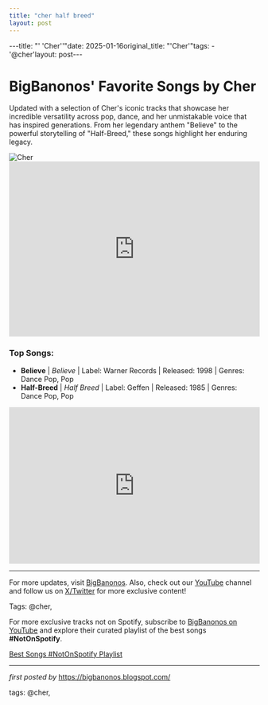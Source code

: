 ```yaml
---
title: "cher half breed"
layout: post
---
```

---title: "' 'Cher''"date: 2025-01-16original_title: "'Cher'"tags:  - '@cher'layout: post---<!-- Title of the Post --><h1>BigBanonos' Favorite Songs by Cher</h1> <!-- Introductory Text --><p>Updated with a selection of Cher's iconic tracks that showcase her incredible versatility across pop, dance, and her unmistakable voice that has inspired generations. From her legendary anthem "Believe" to the powerful storytelling of "Half-Breed," these songs highlight her enduring legacy.</p> <!-- Featured Image --><div> <img src="https://i.scdn.co/image/ab67616d0000b27351160dc962f315ca0106ceeb" alt="Cher"></div> <!-- Spotify Playlist Embed --><div> <iframe src="https://open.spotify.com/embed/playlist/5UbeJZvv20zCC4aCIFZwZq?utm_source=generator" width="100%" height="352" frameBorder="0" allowfullscreen="" allow="autoplay; clipboard-write; encrypted-media; fullscreen; picture-in-picture" loading="lazy"></iframe></div> <!-- Song Information --><h3>Top Songs:</h3><ul> <li><strong>Believe</strong> | <em>Believe</em> | Label: Warner Records | Released: 1998 | Genres: Dance Pop, Pop</li> <li><strong>Half-Breed</strong> | <em>Half Breed</em> | Label: Geffen | Released: 1985 | Genres: Dance Pop, Pop</li></ul> <!-- YouTube Embed --><div> <iframe allowfullscreen="" frameborder="0" height="315" src="https://www.youtube.com/embed/zt9XDdzzp2k?list=PLtuNtuTatqI27rEpl6sppn5M8ja8x3-Rz" width="100%"></iframe></div> <!-- Footer Links --><hr /><p>For more updates, visit <a href="https://bigbanonos.blogspot.com/" target="_blank">BigBanonos</a>. Also, check out our <a href="https://www.youtube.com/@BigBanonos" target="_blank">YouTube</a> channel and follow us on <a href="https://x.com/bigbanonos" target="_blank">X/Twitter</a> for more exclusive content!</p> <!-- Tags --><p>Tags: @cher,</p><!--Subscribe and Playlist Links--><div>    <p>For more exclusive tracks not on Spotify, subscribe to <a href="https://www.youtube.com/@BigBanonos" target="_blank">BigBanonos on YouTube</a> and explore their curated playlist of the best songs <strong>#NotOnSpotify</strong>.</p>    <p><a href="https://www.youtube.com/playlist?list=PLtuNtuTatqI0kFahUCbtbfenC_ET5O_tr" target="_blank">Best Songs #NotOnSpotify Playlist<br /></a></p></div><hr /><p><em>first posted by</em> <a href="https://bigbanonos.blogspot.com/" rel="noopener" target="_new">https://bigbanonos.blogspot.com/</a></p><p>tags: @cher,</p>